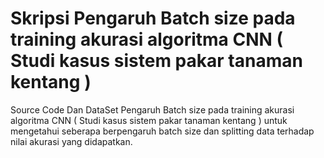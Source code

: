 # Skripsi Pengaruh Batch size pada training akurasi algoritma CNN ( Studi kasus sistem pakar tanaman kentang )

Source Code Dan DataSet Pengaruh Batch size pada training akurasi algoritma CNN ( Studi kasus sistem pakar tanaman kentang ) untuk mengetahui seberapa berpengaruh batch size dan splitting data terhadap nilai akurasi yang didapatkan.

